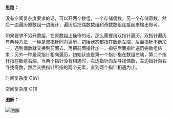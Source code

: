 **思路：**

没有空间复杂度要求的话，可以开两个数组，一个存储偶数，另一个存储奇数，然后一边遍历原数组一边统计，遍历后把偶数数组和奇数数组连接起来输出即可。

如果要求不另开数组，在原数组上操作的话，那么需要用双指针遍历。双指针遍历有两种方法：一种是双指针同向遍历，初始状态都指在数组左端，后面指针不断加一，遇到偶数就交换到前面去，再把前面指针加一，指导后面指针遍历完数组结束；另外一种是双指针相向遍历，初始状态是第一个指针指在数组左端，第二个指针指在数组右端，当两个指针没有相遇时，右边指针向左寻找偶数，左边指针向右寻找奇数，然后交换指针所指的两个元素，直到两个指针相遇为止。

时间复杂度 $O(N)$

空间复杂度 $O(1)$

**图解：**

![图解](http://qiniu.wenyuetech.cn/905-1.gif)

